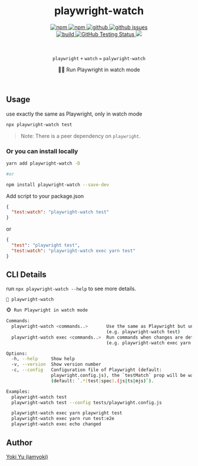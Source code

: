 <h1 align="center">playwright-watch</h1>

<div align="center">
  <a href="https://www.npmjs.com/package/playwright-watch">
    <img src="https://img.shields.io/npm/v/playwright-watch" alt="npm">
  </a>

  <a href="https://www.npmjs.com/package/playwright-watch">
    <img src="https://img.shields.io/npm/v/playwright-watch/latest" alt="npm">
  </a>

  <a href="https://github.com/iamyoki/playwright-watch">
    <img src="https://img.shields.io/npm/l/playwright-watch" alt="github">
  </a>

  <a href="https://github.com/iamyoki/playwright-watch">
    <img src="https://img.shields.io/github/issues/iamyoki/playwright-watch" alt="github issues">
  </a>

  <br>

  <a href="https://app.travis-ci.com/github/iamyoki/playwright-watch">
    <img src="https://app.travis-ci.com/iamyoki/playwright-watch.svg" alt="build">
  </a>

  <a href="https://github.com/iamyoki/playwright-watch/actions/workflows/testing.yml">
    <img alt="GitHub Testing Status" src="https://github.com/iamyoki/playwright-watch/actions/workflows/testing.yml/badge.svg">
  </a>

  <a href="https://codecov.io/gh/iamyoki/playwright-watch">
    <img src="https://codecov.io/gh/iamyoki/playwright-watch/branch/main/graph/badge.svg?token=RD13S01FD1"/>
  </a>
    
</div>

<br>
<br>

<p align="center">
  <code>playwright</code>
  <code>+</code>
  <code>watch</code>
  <code>=</code>
  <code>palywright-watch</code>
</p>
<p align="center">🙈🐵 Run Playwright in watch mode</p>

<br>

## Usage

use exactly the same as Playwright, only in watch mode
```bash
npx playwright-watch test
```

> Note: There is a peer dependency on `playwright`.

### Or you can install locally

```bash
yarn add playwright-watch -D

#or

npm install playwright-watch --save-dev
```

Add script to your package.json

```json
{
  "test:watch": "playwright-watch test"
}
```

or

```json
{
  "test": "playwright test",
  "test:watch": "playwright-watch exec yarn test"
}
```

## CLI Details

run `npx playwright-watch --help` to see more details.

```bash
🙈 playwright-watch

🐵 Run Playwright in watch mode

Commands:
  playwright-watch <commands..>       Use the same as Playwright but under watch
                                      (e.g. playwright-watch test)     [default]
  playwright-watch exec <commands..>  Run commands when changes are detected
                                      (e.g. playwright-watch exec yarn test)

Options:
  -h, --help     Show help                                             [boolean]
  -v, --version  Show version number                                   [boolean]
  -c, --config   Configuration file of Playwright (default:
                 playwright.config.js), the `testMatch` prop will be watch path
                 (default: `.*(test|spec).(js|ts|mjs)`).

Examples:
  playwright-watch test
  playwright-watch test --config tests/playwright.config.js

  playwright-watch exec yarn playwright test
  playwright-watch exec yarn run test:e2e
  playwright-watch exec echo changed
```

## Author

[Yoki Yu (iamyoki)](https://github.com/iamyoki)
